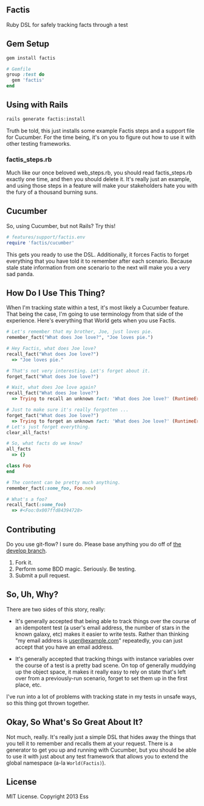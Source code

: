## Factis ##

Ruby DSL for safely tracking facts through a test

## Gem Setup ##

```ruby
gem install factis

# Gemfile
group :test do
  gem 'factis'
end
```
## Using with Rails ##

```bash
rails generate factis:install
```

Truth be told, this just installs some example Factis steps and a support file
for Cucumber. For the time being, it's on you to figure out how to use it with
other testing frameworks.

### factis_steps.rb ###

Much like our once beloved web_steps.rb, you should read factis_steps.rb exactly
one time, and then you should delete it. It's really just an example, and using
those steps in a feature will make your stakeholders hate you with the fury of
a thousand burning suns.

## Cucumber ##

So, using Cucumber, but not Rails? Try this!

```ruby
# features/support/factis.env
require 'factis/cucumber'
```

This gets you ready to use the DSL. Additionally, it forces Factis to forget
everything that you have told it to remember after each scenario. Because stale
state information from one scenario to the next will make you a very sad panda.

## How Do I Use This Thing? ##

When I'm tracking state within a test, it's most likely a Cucumber feature.
That being the case, I'm going to use terminology from that side of the
experience. Here's everything that World gets when you use Factis.

```ruby
# Let's remember that my brother, Joe, just loves pie.
remember_fact("What does Joe love?", "Joe loves pie.")

# Hey Factis, what does Joe love?
recall_fact("What does Joe love?")
  => "Joe loves pie."

# That's not very interesting. Let's forget about it.
forget_fact("What does Joe love?")

# Wait, what does Joe love again?
recall_fact("What does Joe love?")
  => Trying to recall an unknown fact: 'What does Joe love?' (RuntimeError)

# Just to make sure it's really forgotten ...
forget_fact("What does Joe love?")
  => Trying to forget an unknown fact: 'What does Joe love?' (RuntimeError)
# Let's just forget everything.
clear_all_facts!

# So, what facts do we know?
all_facts
  => {}

class Foo
end

# The content can be pretty much anything.
remember_fact(:some_foo, Foo.new)

# What's a foo?
recall_fact(:some_foo)
  => #<Foo:0x007ffd84394728>
```

## Contributing ##

Do you use git-flow? I sure do. Please base anything you do off of
[the develop branch](https://github.com/ess/factis/tree/develop).

1. Fork it.
2. Perform some BDD magic. Seriously. Be testing.
3. Submit a pull request.

## So, Uh, Why? ##

There are two sides of this story, really:

* It's generally accepted that being able to track things over the course of an
  idempotent test (a user's email address, the number of stars in the known
  galaxy, etc) makes it easier to write tests. Rather than thinking "my email
  address is user@example.com" repeatedly, you can just accept that you have
  an email address.

* It's generally accepted that tracking things with instance variables over the
  course of a test is a pretty bad scene. On top of generally muddying up the
  object space, it makes it really easy to rely on state that's left over from
  a previously-run scenario, forget to set them up in the first place, etc.

I've run into a lot of problems with tracking state in my tests in unsafe ways,
so this thing got thrown together.

## Okay, So What's So Great About It? ##

Not much, really. It's really just a simple DSL that hides away the things that
you tell it to remember and recalls them at your request. There is a generator
to get you up and running with Cucumber, but you should be able to use it with
just about any test framework that allows you to extend the global namespace
(a-la `World(Factis)`).

## License ##

MIT License. Copyright 2013 Ess
